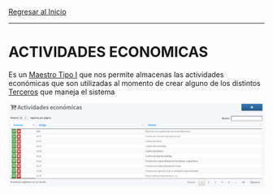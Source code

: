 [Regresar al Inicio](../readme.md)

---
# ACTIVIDADES ECONOMICAS

Es un [Maestro Tipo I](../../Generales/maestros-tipoI.md) que nos permite almacenas las actividades económicas que son utilizadas al momento de crear alguno de los distintos [Terceros](../../contabilidad/maestros/terceros.md) que maneja el sistema

![Actividades Económicas](../recursos/img/actividades-economicas.png)
